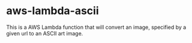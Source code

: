 # aws-lambda-ascii

This is a AWS Lambda function that will convert an image, specified by a given
url to an ASCII art image.
